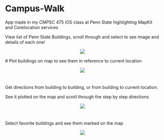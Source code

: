 # Campus-Walk
App made in my CMPSC 475 iOS class at Penn State highlighting MapKit and Corelocation services


View list of Penn State Buildings, scroll through and select to see image and details of each one!

<p align="center">
  <img src="https://github.com/Julp04/Campus-Walk/blob/master/campuswalk0.gif">
</p>
#
Plot buildings on map to see them in reference to current location

<p align="center">
  <img src="https://github.com/Julp04/Campus-Walk/blob/master/campuswalk1.gif">
</p>

#
Get directions from building to building, or from building to current location.

See it plotted on the map and scroll through the step by step directions

<p align="center">
  <img src="https://github.com/Julp04/Campus-Walk/blob/master/campuswalk2.gif">
</p>


#

Select favorite buildings and see them marked on the map

<p align="center">
  <img src="https://github.com/Julp04/Campus-Walk/blob/master/campuswalk3.gif">
</p>
